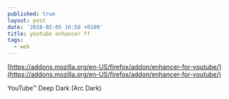 ```yaml
---
published: true
layout: post
date: '2018-02-05 16:58 +0100'
title: youtube enhancer ff
tags:
  - web
---
```

[https://addons.mozilla.org/en-US/firefox/addon/enhancer-for-youtube/](https://addons.mozilla.org/en-US/firefox/addon/enhancer-for-youtube/)

YouTube™ Deep Dark (Arc Dark)

